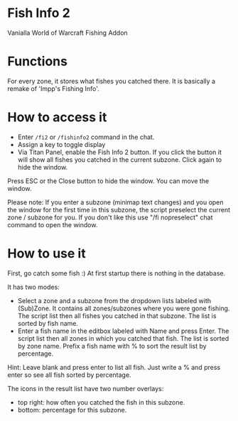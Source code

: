 # Fish Info 2
Vanialla World of Warcraft Fishing Addon 

# Functions
For every zone, it stores what fishes you catched there. It is basically a remake of 'Impp's Fishing Info'.

# How to access it
* Enter <code>/fi2</code> or <code>/fishinfo2</code> command in the chat.
* Assign a key to toggle display
* Via Titan Panel, enable the Fish Info 2 button. If you click the button it will show all fishes you catched in the current subzone. Click again to hide the window. 

Press ESC or the Close button to hide the window. You can move the window. 

Please note: If you enter a subzone (minimap text changes) and you open the window for the first time in this subzone, the script preselect the current zone / subzone for you. If you don't like this use "/fi nopreselect" chat command to open the window.

# How to use it
First, go catch some fish :) At first startup there is nothing in the database.

It has two modes:
* Select a zone and a subzone from the dropdown lists labeled with (Sub)Zone. It contains all zones/subzones where you were gone fishing. The script list then all fishes you catched in that subzone. The list is sorted by fish name.
* Enter a fish name in the editbox labeled with Name and press Enter. The script list then all zones in which you catched that fish. The list is sorted by zone name. Prefix a fish name with % to sort the result list by percentage. 

Hint: Leave blank and press enter to list all fish. Just write a % and press enter so see all fish sorted by percentage.

The icons in the result list have two number overlays:
* top right: how often you catched the fish in this subzone.
* bottom: percentage for this subzone. 

